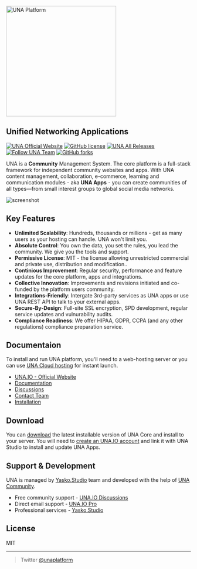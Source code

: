 

<a href="https://una.io"><img width="300" alt="UNA Platform" src="https://user-images.githubusercontent.com/22210428/186068817-62b90f4b-deed-4661-b015-8409c3720b5e.png"></a>

## Unified Networking Applications

[![UNA Official Website](https://img.shields.io/badge/website-una.io-blue.svg?style=for-the-badge)](https://una.io)
[![GitHub license](https://img.shields.io/github/license/unaio/una?style=for-the-badge)](https://github.com/unaio/una/blob/master/license.txt)
[![UNA All Releases](https://img.shields.io/github/downloads/unaio/una/total.svg?style=for-the-badge)](https://github.com/unaio/una)
[![Follow UNA Team](https://img.shields.io/twitter/follow/unaplatform.svg?style=for-the-badge&label=Follow)](https://twitter.com/unaplatform)
[![GitHub forks](https://img.shields.io/github/forks/unaio/una?style=for-the-badge)](https://github.com/unaio/una/network)

UNA is a **Community** Management System. The core platform is a full-stack framework for independent community websites and apps. With UNA content management, collaboration, e-commerce, learning and communication modules - aka **UNA Apps** - you can create communities of all types—from small interest groups to global social media networks.

![screenshot](https://user-images.githubusercontent.com/22210428/186073113-8f82f8f2-fd5a-4dbb-8328-e0ca847809b9.png)






## Key Features

* **Unlimited Scalability**: Hundreds, thousands or millions - get as many users as your hosting can handle. UNA won't limit you.
* **Absolute Control**: You own the data, you set the rules, you lead the community. We give you the tools and support.
* **Permissive License**: MIT - the license allowing unrestricted commercial and private use, distribution and modification..
* **Continious Improvement**: Regular security, performance and feature updates for the core platform, apps and integrations.
* **Collective Innovation**: Improvements and revisions initiated and co-funded by the platform users community.
* **Integrations-Friendly**: Intergate 3rd-party services as UNA apps or use UNA REST API to talk to your external apps.
* **Secure-By-Design**: Full-site SSL encryption, SPD development, regular service updates and vulnurability audits.
* **Compliance Readiness**: We offer HIPAA, GDPR, CCPA (and any other regulations) compliance preparation service.





## Documentaion

To install and run UNA platform, you'll need to a web-hosting server or you can use [UNA Cloud hosting](https://una.io/start) for instant launch. 


- [UNA.IO - Official Website](https://una.io)
- [Documentation](https://github.com/unaio/una/wiki)
- [Discussions](https://una.io/page/discussions-home)
- [Contact Team](https://una.io/page/contact)
- [Installation](https://una.io/page/view-article?id=8)




## Download

You can [download](https://github.com/unaio/una/archive/refs/heads/master.zip) the latest installable version of UNA Core and install to your server. You will need to [create an UNA.IO account](https://una.io) and link it with UNA Studio to install and update UNA Apps.




## Support & Development

UNA is managed by [Yasko.Studio](https://yasko.studio) team and developed with the help of [UNA Community](https://una.io).

* Free community support - [UNA.IO Discussions](https://una.io/page/discussions-home)
* Direct email support - [UNA.IO Pro](https://una.io/start)
* Professional services - [Yasko.Studio](https://yasko.studio)



## License

MIT

---

> Twitter [@unaplatform](https://twitter.com/unaplatform)


